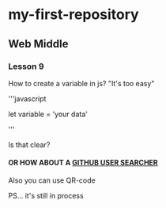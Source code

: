 # my-first-repository
## Web Middle
### Lesson 9

How to create a variable in js?
"It's too easy"

'''javascript

let variable = 'your data'

'''

Is that clear?

#### OR HOW ABOUT A [GITHUB USER SEARCHER]()

Also you can use QR-code []()

PS... it's still in process
